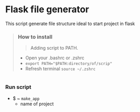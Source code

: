 # Flask file generator

This script generate file structure ideal to start project in flask

>### How to install
>>Adding script to PATH.
>* Open your .bashrc or .zshrc 
>* `export PATH="$PATH:directory/of/scrip"`
>* Refresh terminal `source ~/.zshrc`

#

### Run script
* $ ~  `make_app`
    * name of project
 



